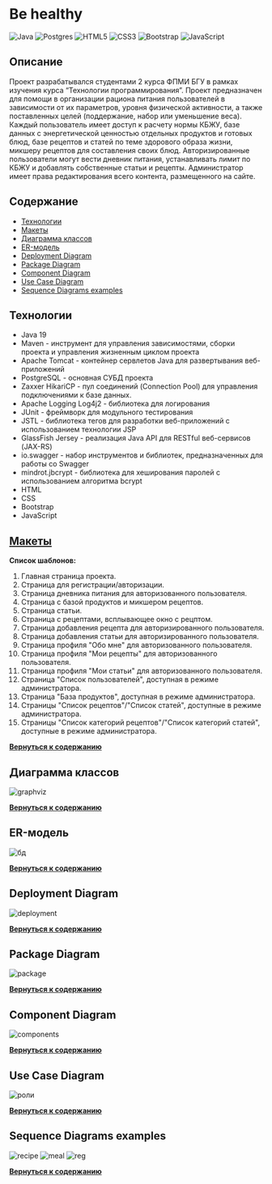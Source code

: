 # Be healthy
![Java](https://img.shields.io/badge/java-%23ED8B00.svg?style=for-the-badge&logo=openjdk&logoColor=white)
![Postgres](https://img.shields.io/badge/postgres-%23316192.svg?style=for-the-badge&logo=postgresql&logoColor=white)
![HTML5](https://img.shields.io/badge/html5-%23E34F26.svg?style=for-the-badge&logo=html5&logoColor=white)
	![CSS3](https://img.shields.io/badge/css3-%231572B6.svg?style=for-the-badge&logo=css3&logoColor=white)
![Bootstrap](https://img.shields.io/badge/bootstrap-%238511FA.svg?style=for-the-badge&logo=bootstrap&logoColor=white)
![JavaScript](https://img.shields.io/badge/javascript-%23323330.svg?style=for-the-badge&logo=javascript&logoColor=%23F7DF1E)
## Описание
Проект разрабатывался студентами 2 курса ФПМИ БГУ в рамках изучения курса “Технологии программирования”.
Проект предназначен для помощи в организации рациона питания пользователей в зависимости от их параметров, уровня физической активности, а также поставленных целей (поддержание, набор или уменьшение веса). Каждый пользователь имеет доступ к расчету нормы КБЖУ, базе данных с энергетической ценностью отдельных продуктов и готовых блюд, базе рецептов и статей по теме здорового образа жизни, микшеру рецептов для составления своих блюд. Авторизированные пользователи могут вести дневник питания, устанавливать лимит по КБЖУ и добавлять собственные статьи и рецепты. Администратор имеет права редактирования всего контента, размещенного на сайте.

## Содержание
- [Технологии](#технологии)
- [Макеты](#макеты)
- [Диаграмма классов](#диаграмма-классов)
- [ER-модель](#er-модель)
- [Deployment Diagram](#deployment-diagram)
- [Package Diagram](#package-diagram)
- [Component Diagram](#component-diagram)
- [Use Case Diagram](#use-case-diagram)
- [Sequence Diagrams examples](#sequence-diagrams-examples)

## Технологии
- Java 19
- Maven - инструмент для управления зависимостями, сборки проекта и управления жизненным циклом проекта
- Apache Tomcat - контейнер сервлетов Java для развертывания веб-приложений
- PostgreSQL - основная СУБД проекта
- Zaxxer HikariCP - пул соединений (Connection Pool) для управления подключениями к базе данных.
- Apache Logging Log4j2 - библиотека для логирования 
- JUnit - фреймворк для модульного тестирования
- JSTL -  библиотека тегов для разработки веб-приложений с использованием технологии JSP
- GlassFish Jersey - реализация Java API для RESTful веб-сервисов (JAX-RS)
- io.swagger - набор инструментов и библиотек, предназначенных для работы со Swagger
- mindrot.jbcrypt - библиотека для хеширования паролей с использованием алгоритма bcrypt
- HTML
- CSS
- Bootstrap
- JavaScript

## [Макеты](https://www.figma.com/file/a8Vm9e39FOtfJCJrxQBAOm/Untitled?type=design&node-id=107-325&t=x0xGjGnVzfAfOoRA-0)
**Список шаблонов:**
1. Главная страница проекта.
2. Страница для регистрации/авторизации.
3. Страница дневника питания для авторизованного пользователя.
4. Страница с базой продуктов и микшером рецептов.
5. Страница статьи.
6. Страница с рецептами, всплывающее окно с рецптом.
7. Страница добавления рецепта для авторизированного пользователя.
8. Страница добавления статьи для авторизированного пользователя.
9. Страница профиля "Обо мне" для авторизованного пользователя.
10. Страница профиля "Мои рецепты" для авторизованного пользователя.
11. Страница профиля "Мои статьи" для авторизованного пользователя.
12. Страница "Список пользователей", доступная в режиме администратора.
13. Страница "База продуктов", доступная в режиме администратора.
14. Страницы "Список рецептов"/"Список статей", доступные в режиме администратора.
15. Страницы "Список категорий рецептов"/"Список категорий статей", доступные в режиме администратора.


 
**[Вернуться к содержанию](#содержание)**
## Диаграмма классов
![graphviz](https://github.com/mmishv/Be-healthy/assets/108868223/4fe4d417-3ff1-4a95-b5cc-abe08a157946)

**[Вернуться к содержанию](#содержание)**
## ER-модель
![бд](https://github.com/mmishv/Be-healthy/assets/108868223/15b26bc8-2951-4358-8681-cc8ba7956fa3)

**[Вернуться к содержанию](#содержание)**
## Deployment Diagram
![deployment](https://github.com/mmishv/Be-healthy/assets/108868223/abdd1f67-3176-415e-86ee-9f0008747405)

**[Вернуться к содержанию](#содержание)**
## Package Diagram
![package](https://github.com/mmishv/Be-healthy/assets/108416605/a2ec4567-66fa-43e1-96e1-c85c18570638)

**[Вернуться к содержанию](#содержание)**
## Component Diagram
![components](https://github.com/mmishv/Be-healthy/assets/108416605/21ced2f1-a3e4-4b5c-9d43-e6b74c9ee999)

**[Вернуться к содержанию](#содержание)**
## Use Case Diagram
![роли](https://github.com/mmishv/Be-healthy/assets/108868223/101b1853-8ecc-422d-969d-84a8401acbf2)

**[Вернуться к содержанию](#содержание)**
## Sequence Diagrams examples
![recipe](https://github.com/mmishv/Be-healthy/assets/108868223/e6026a7e-81e5-40e4-a1e8-ac5bc0c337ac)
![meal](https://github.com/mmishv/Be-healthy/assets/108868223/deaccfae-56b7-4597-bfe9-bad683a35bc1)
![reg](https://github.com/mmishv/Be-healthy/assets/108868223/a84deb22-c9a0-40a7-b8d5-e84f10f3a1e6)

**[Вернуться к содержанию](#содержание)**






